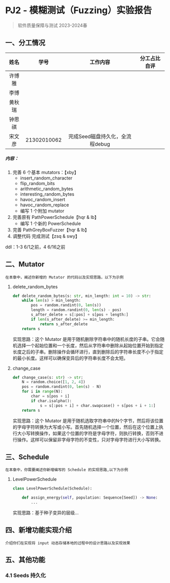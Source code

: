 # PJ2 - 模糊测试（Fuzzing）实验报告

> 软件质量保障与测试  2023-2024春
>

## 一、分工情况

|  姓名  |    学号     |            工作内容             | 分工占比自评 |
| :----: | :---------: | :-----------------------------: | :----------: |
| 许博雅 |             |                                 |              |
|  李博  |             |                                 |              |
| 黄秋瑞 |             |                                 |              |
| 钟思祺 |             |                                 |              |
| 宋文彦 | 21302010062 | 完成Seed磁盘持久化，全流程debug |              |

##### 内容：

1. 完善 6 个基本 mutators：【xby】
   - insert_random_character
   - flip_random_bits
   - arithmetic_random_bytes
   - interesting_random_bytes
   - havoc_random_insert
   - havoc_random_replace
   - 编写 1 个附加 mutator
2. 完善原有 PathPowerSchedule【hqr & lb】
   - 编写 1 个新的 PowerSchedule
3. 完善 PathGreyBoxFuzzer【hqr & lb】
4. 调整代码 完成测试【zsq & swy】

ddl：1-3 6/1之前，4 6/16之前



## 二、Mutator

`在本章中，阐述你新增的 Mutator 的代码以及实现思路，以下为示例`

1. delete_random_bytes

    ```python
    def delete_random_bytes(s: str, min_length: int = 10) -> str:
        while len(s) > min_length:
            pos = random.randint(0, len(s))
            length = random.randint(0, len(s) - pos)
            s_after_delete = s[:pos] + s[pos + length:]
            if len(s_after_delete) >= min_length:
                return s_after_delete
        return s 
    ```

    实现思路：这个 Mutator 是用于随机删除字符串中的随机长度的子串。它会随机选择一个起始位置和一个长度，然后从字符串中删除从起始位置开始到指定长度之后的子串。删除操作会循环进行，直到删除后的字符串长度不小于指定的最小长度。这样可以确保变异后的字符串长度不会太短。

2. change_case

    ```python
    def change_case(s: str) -> str:
        N = random.choice([1, 2, 4])
        pos = random.randint(0, len(s) - N)
        for i in range(N):
            char = s[pos + i]
            if char.isalpha(): 
                s = s[:pos + i] + char.swapcase() + s[pos + i + 1:]
        return s
    ```

    实现思路：这个 Mutator 是用于随机选取字符串中的N个字节，然后将该位置的字母字符转换为大写或小写。首先随机选择一个位置，然后在这个位置上执行大小写转换操作，如果这个位置的字符是字母字符，则执行转换，否则不进行操作。这样可以保留非字母字符的不变性，只对字母字符进行大小写转换。


## 三、Schedule

`在本章中，你需要阐述你新增编写的 Schedule 的实现思路,以下为示例`

1. LevelPowerSchedule

   ```python
   class LevelPowerSchedule(Schedule):
   
       def assign_energy(self, population: Sequence[Seed]) -> None:
           ...
   
   ```

   实现思路：基于种子变异的层级...

## 四、新增功能实现介绍

`介绍你们在实现将 input 动态存储本地的过程中的设计思路以及实现效果`

## 五、其他功能

### 4.1 Seeds 持久化


